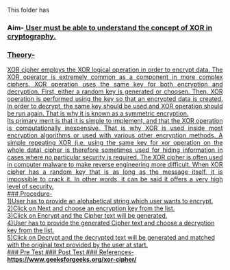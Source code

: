 This folder has <br>
### Aim-<u> User must be able to understand the concept of XOR in cryptography.<br>
### Theory-<br>
<div align="justify">XOR cipher employs the XOR logical operation in order to encrypt data. The XOR operator is extremely common as a component in more complex ciphers. XOR operation uses the same key for both encryption and decryption. First, either a random key is generated or choosen. Then, XOR operation is performed using the key so that an encrypted data is created. In order to decrypt, the same key should be used and XOR operation should be run again. That is why it is known as a symmetric encryption.<br>
Its primary merit is that it is simple to implement, and that the XOR operation is computationally inexpensive. That is why XOR is used inside most encryption algorithms or used with various other encryption methods. A simple repeating XOR (i.e. using the same key for xor operation on the whole data) cipher is therefore sometimes used for hiding information in cases where no particular security is required. The XOR cipher is often used in computer malware to make reverse engineering more difficult. When XOR cipher has a random key that is as long as the message itself, it is impossible to crack it. In other words, it can be said it offers a very high level of security.</div>
### Procedure-</br>
1)User has to provide an alphabetical string which user wants to encrypt.<br>
2)Click on Next and choose an encryption key from the list.<br>
3)Click on Encrypt and the Cipher text will be generated.<br>
4)User has to provide the generated Cipher text and choose a decryption key from the list.<br>
5)Click on Decrypt and the decrypted text will be generated and matched with the original text provided by the user at start.<br>
### Pre Test
### Post Test
### References-<b>https://www.geeksforgeeks.org/xor-cipher/
